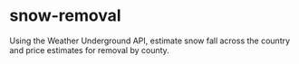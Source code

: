 # snow-removal
Using the Weather Underground API, estimate snow fall across the country and price estimates for removal by county.
